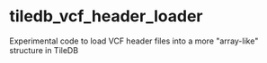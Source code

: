 # tiledb_vcf_header_loader
Experimental code to load VCF header files into a more "array-like" structure in TileDB
